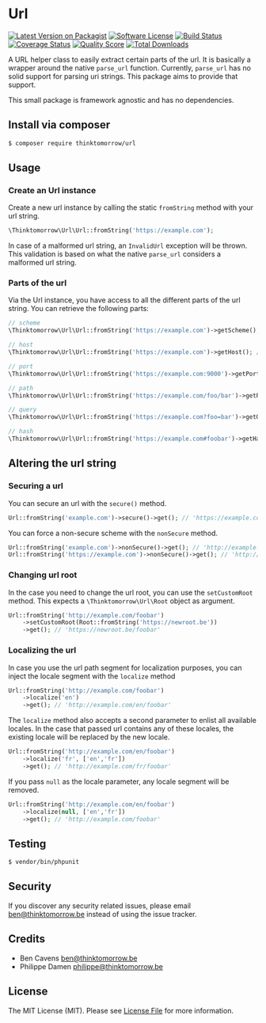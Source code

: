 # Url

[![Latest Version on Packagist][ico-version]][link-packagist]
[![Software License][ico-license]](LICENSE.md)
[![Build Status][ico-travis]][link-travis]
[![Coverage Status][ico-scrutinizer]][link-scrutinizer]
[![Quality Score][ico-code-quality]][link-code-quality]
[![Total Downloads][ico-downloads]][link-downloads]

A URL helper class to easily extract certain parts of the url. It is basically a wrapper around the native `parse_url` function.
Currently, `parse_url` has no solid support for parsing uri strings. This package aims to
provide that support.

This small package is framework agnostic and has no dependencies.

## Install via composer
``` bash
$ composer require thinktomorrow/url
```

## Usage

### Create an Url instance
Create a new url instance by calling the static `fromString` method with your url string.
```php
\Thinktomorrow\Url\Url::fromString('https://example.com');
```

In case of a malformed url string, an `InvalidUrl` exception will be thrown. This
validation is based on what the native `parse_url` considers a malformed url string.

### Parts of the url
Via the Url instance, you have access to all the different parts of the url string. You can retrieve the following parts:
```php
// scheme
\Thinktomorrow\Url\Url::fromString('https://example.com')->getScheme(); // https

// host
\Thinktomorrow\Url\Url::fromString('https://example.com')->getHost(); // example.com

// port
\Thinktomorrow\Url\Url::fromString('https://example.com:9000')->getPort(); // 9000

// path
\Thinktomorrow\Url\Url::fromString('https://example.com/foo/bar')->getPath(); // foo/bar

// query
\Thinktomorrow\Url\Url::fromString('https://example.com?foo=bar')->getQuery(); // foo=bar

// hash
\Thinktomorrow\Url\Url::fromString('https://example.com#foobar')->getHash(); // foobar
```

## Altering the url string

### Securing a url
You can secure an url with the `secure()` method.
```php
Url::fromString('example.com')->secure()->get(); // 'https://example.com'
```

You can force a non-secure scheme with the `nonSecure` method.
```php
Url::fromString('example.com')->nonSecure()->get(); // 'http://example.com'
Url::fromString('https://example.com')->nonSecure()->get(); // 'http://example.com'
```

### Changing url root
In the case you need to change the url root, you can use the `setCustomRoot` method.
This expects a `\Thinktomorrow\Url\Root` object as argument.
```php
Url::fromString('http://example.com/foobar')
    ->setCustomRoot(Root::fromString('https://newroot.be'))
    ->get(); // 'https://newroot.be/foobar'
```

### Localizing the url
In case you use the url path segment for localization purposes, you can inject the locale segment with the `localize` method
```php
Url::fromString('http://example.com/foobar')
    ->localize('en')
    ->get(); // 'http://example.com/en/foobar'
```

The `localize` method also accepts a second parameter to enlist all available locales. In the case that passed url
contains any of these locales, the existing locale will be replaced by the new locale.
```php
Url::fromString('http://example.com/en/foobar')
    ->localize('fr', ['en','fr'])
    ->get(); // 'http://example.com/fr/foobar'
```

If you pass `null` as the locale parameter, any locale segment will be removed.
```php
Url::fromString('http://example.com/en/foobar')
    ->localize(null, ['en','fr'])
    ->get(); // 'http://example.com/foobar'
```

## Testing

``` bash
$ vendor/bin/phpunit
```

## Security

If you discover any security related issues, please email ben@thinktomorrow.be instead of using the issue tracker.

## Credits

- Ben Cavens <ben@thinktomorrow.be>
- Philippe Damen <philippe@thinktomorrow.be>

## License

The MIT License (MIT). Please see [License File](LICENSE.md) for more information.

[ico-version]: https://poser.pugx.org/thinktomorrow/url/v/stable?format=flat-square
[ico-license]: https://img.shields.io/badge/license-MIT-brightgreen.svg?style=flat-square
[ico-travis]: https://img.shields.io/travis/thinktomorrow/url/master.svg?style=flat-square
[ico-scrutinizer]: https://img.shields.io/scrutinizer/coverage/g/thinktomorrow/url.svg?style=flat-square
[ico-code-quality]: https://img.shields.io/scrutinizer/g/thinktomorrow/url.svg?style=flat-square
[ico-downloads]: https://img.shields.io/packagist/dt/thinktomorrow/url.svg?style=flat-square

[link-packagist]: https://packagist.org/packages/thinktomorrow/url
[link-travis]: https://travis-ci.org/thinktomorrow/url
[link-scrutinizer]: https://scrutinizer-ci.com/g/thinktomorrow/url/code-structure
[link-code-quality]: https://scrutinizer-ci.com/g/thinktomorrow/url
[link-downloads]: https://packagist.org/packages/thinktomorrow/url
[link-author]: https://github.com/bencavens
